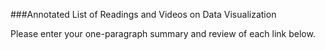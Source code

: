 ###Annotated List of Readings and Videos on Data Visualization

Please enter your one-paragraph summary and review of each link below.
